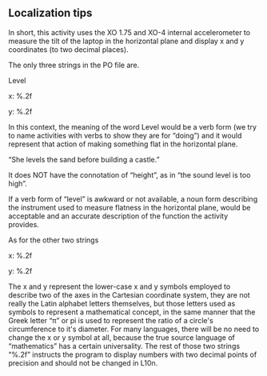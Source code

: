 Localization tips
-----------------

In short, this activity uses the XO 1.75 and XO-4 internal accelerometer
to measure the tilt of the laptop in the horizontal plane and display x
and y coordinates (to two decimal places).

The only three strings in the PO file are.

Level

x: %.2f

y: %.2f

In this context, the meaning of the word Level would be a verb form (we
try to name activities with verbs to show they are for “doing”) and it
would represent that action of making something flat in the horizontal
plane.

“She levels the sand before building a castle.”

It does NOT have the connotation of “height”, as in “the sound level is
too high”.

If a verb form of “level” is awkward or not available, a noun form
describing the instrument used to measure flatness in the horizontal
plane, would be acceptable and an accurate description of the function
the activity provides.

As for the other two strings

x: %.2f

y: %.2f

The x and y represent the lower-case x and y symbols employed to
describe two of the axes in the Cartesian coordinate system, they are
not really the Latin alphabet letters themselves, but those letters used
as symbols to represent a mathematical concept, in the same manner that
the Greek letter “π” or pi is used to represent the ratio of a circle's
circumference to it's diameter. For many languages, there will be no
need to change the x or y symbol at all, because the true source
language of “mathematics” has a certain universality. The rest of those
two strings “%.2f” instructs the program to display numbers with two
decimal points of precision and should not be changed in L10n.